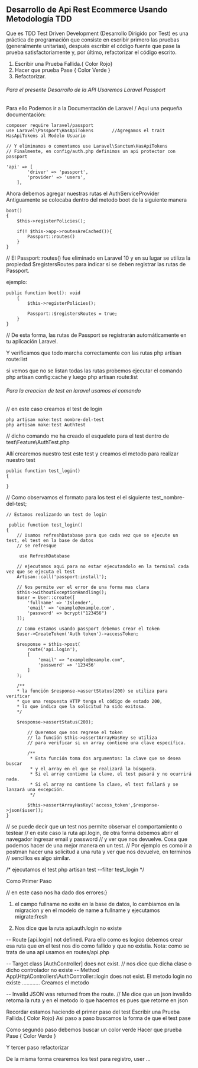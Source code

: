 ## Desarrollo de Api Rest Ecommerce Usando Metodología TDD


Que es TDD Test Driven Development (Desarrollo Dirigido por Test)
es una práctica de programación que consiste en escribir primero las pruebas (generalmente unitarias), después escribir el código fuente que pase la prueba satisfactoriamente y, por último, refactorizar el código escrito.

1) Escribir una Prueba Fallida.{ Color Rojo}
2) Hacer que prueba Pase { Color Verde }
3) Refactorizar.

###### Para el presente Desarrollo de la API Usaremos Laravel Passport

Para ello Podemos ir a la Documentación de Laravel / Aqui una pequeña documentación:
```
composer require laravel/passport
use Laravel\Passport\HasApiTokens       //Agregamos el trait HasApiTokens al Modelo Usuario

// Y eliminamos o comentamos use Laravel\Sanctum\HasApiTokens
// Finalmente, en config/auth.php definimos un api protector con passport

'api' => [
        'driver' => 'passport',
        'provider' => 'users',
    ],

```

Ahora debemos agregar nuestras rutas el AuthServiceProvider
Antiguamente se colocaba dentro del metodo boot de la siguiente manera
```
boot()
{
    $this->registerPolicies();

    if(! $this->app->routesAreCached()){
        Passport::routes()
    }
}
```

// El Passport::routes() fue eliminado en Laravel 10 y en su lugar se utiliza la propiedad $registersRoutes para indicar si se deben registrar las rutas de Passport.

ejemplo:

```
public function boot(): void
    {
        $this->registerPolicies();

        Passport::$registersRoutes = true;
    }
}
```
// De esta forma, las rutas de Passport se registrarán automáticamente en tu aplicación Laravel.

Y verificamos que todo marcha correctamente con las rutas php artisan route:list

si vemos que no se listan todas las rutas probemos ejecutar el comando 
php artisan config:cache y luego php artisan route:list


###### Para la creacion de test en laravel usamos el comando 

// en este caso creamos el test de login
```
php artisan make:test nombre-del-test
php artisan make:test AuthTest

```
// dicho comando me ha creado el esqueleto para el test dentro de test\Feature\AuthTest.php

Allí crearemos nuestro test este test y creamos el metodo para realizar nuestro test

```
public function test_login()
{

}

```

//  Como observamos el formato para los test el el siguiente test_nombre-del-test;

```
// Estamos realizando un test de login

 public function test_login()
{
    // Usamos refreshDatabase para que cada vez que se ejecute un test, el test en la base de datos
    // se refresque

     use RefreshDatabase

    // ejecutamos aqui para no estar ejecutandolo en la terminal cada vez que se ejecuta el test
    Artisan::call('passport:install');

    // Nos permite ver el error de una forma mas clara
    $this->withoutExceptionHandling();
    $user = User::create([
        'fullname' => 'Islender',
        'email' => 'example@example.com',
        'password' => bcrypt("123456")
    ]);

    // Como estamos usando passport debemos crear el token
    $user->CreateToken('Auth token')->accessToken;

    $response = $this->post(
        route('api.login'),
        [
            'email' => "example@example.com",
            'password' => '123456'
        ]
    );

    /**
    * la función $response->assertStatus(200) se utiliza para verificar 
    * que una respuesta HTTP tenga el código de estado 200,
    * lo que indica que la solicitud ha sido exitosa.
    */

    $response->assertStatus(200);

        // Queremos que nos regrese el token
        // la función $this->assertArrayHasKey se utiliza
        // para verificar si un array contiene una clave específica.
        
        /**
         * Esta función toma dos argumentos: la clave que se desea buscar 
         * y el array en el que se realizará la búsqueda.
         * Si el array contiene la clave, el test pasará y no ocurrirá nada. 
         * Si el array no contiene la clave, el test fallará y se lanzará una excepción.
         */

        $this->assertArrayHasKey('access_token',$response->json($user));
}
```
// se puede decir que un test nos permite observar el comportamiento o testear
// en este caso la ruta api.login, de otra forma debemos abrir el navegador ingresar email y password
// y ver que nos devuelve. Cosa que podemos hacer de una mejor manera en un test.
// Por ejemplo es como ir a postman hacer una solicitud a una ruta y ver que nos devuelve, en terminos 
// sencillos es algo similar. 

/*
    ejecutamos el test  php artisan test --filter test_login
*/

Como Primer Paso 

// en este caso nos ha dado dos errores:}

1) el campo fullname no exite en la base de datos, lo cambiamos en la migracion
   y en el modelo de name a fullname y ejecutamos migrate:fresh

2) Nos dice que la ruta api.auth.login no existe

-- Route [api.login] not defined.
Para ello como es logico debemos crear esa ruta que en el test nos dio como fallido y que no existia.
Nota: como se trata de una api usamos en routes/api.php

-- Target class [AuthController] does not exist.
// nos dice que dicha clase o dicho controlador no existe
-- Method App\Http\Controllers\AuthController::login does not exist.
El metodo login no existe ............ Creamos el metodo

-- Invalid JSON was returned from the route. // Me dice que un json invalido retorna la ruta 
    y en el metodo lo que hacemos es pues que retorne en json

Recordar estamos haciendo el primer paso del test Escribir una Prueba Fallida.{ Color Rojo}
Asi paso a paso buscamos la forma de que el test pase

Como segundo paso debemos buscar un color verde Hacer que prueba Pase { Color Verde }

Y tercer paso refactorizar


De la misma forma crearemos los test para registro, user ...



